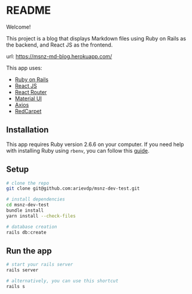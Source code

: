 # README

Welcome!

This project is a blog that displays Markdown files using Ruby on Rails as the backend, and React JS as the frontend.

url: https://msnz-md-blog.herokuapp.com/

This app uses:
- [Ruby on Rails](https://rubyonrails.org/)
- [React JS](https://reactjs.org/)
- [React Router](https://reactrouter.com/)
- [Material UI](https://material-ui.com/)
- [Axios](https://github.com/axios/axios)
- [RedCarpet](https://github.com/vmg/redcarpet)

## Installation
This app requires Ruby version 2.6.6 on your computer. If you need help with installing Ruby using `rbenv`, you can follow this [guide](https://www.digitalocean.com/community/tutorials/how-to-install-ruby-on-rails-with-rbenv-on-ubuntu-18-04#step-1-%E2%80%93-install-rbenv-and-dependencies).

## Setup

```bash
# clone the repo
git clone git@github.com:arievdp/msnz-dev-test.git

# install dependencies
cd msnz-dev-test
bundle install
yarn install --check-files

# database creation
rails db:create

```

## Run the app
```bash
# start your rails server
rails server

# alternatively, you can use this shortcut
rails s
```
